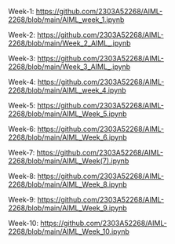  Week-1: 
 https://github.com/2303A52268/AIML-2268/blob/main/AIML_week_1.ipynb

 Week-2:
 https://github.com/2303A52268/AIML-2268/blob/main/Week_2_AIML_.ipynb

 Week-3:
 https://github.com/2303A52268/AIML-2268/blob/main/Week_3_AIML_.ipynb

 Week-4:
 https://github.com/2303A52268/AIML-2268/blob/main/AIML_week_4.ipynb

 Week-5:
 https://github.com/2303A52268/AIML-2268/blob/main/AIML_Week_5.ipynb

 Week-6:
 https://github.com/2303A52268/AIML-2268/blob/main/AIML_Week_6.ipynb

 Week-7:
 https://github.com/2303A52268/AIML-2268/blob/main/AIML_Week(7).ipynb

 Week-8:
 https://github.com/2303A52268/AIML-2268/blob/main/AIML_Week_8.ipynb

 Week-9:
 https://github.com/2303A52268/AIML-2268/blob/main/AIML_Week_9.ipynb

 Week-10:
 https://github.com/2303A52268/AIML-2268/blob/main/AIML_Week_10.ipynb

